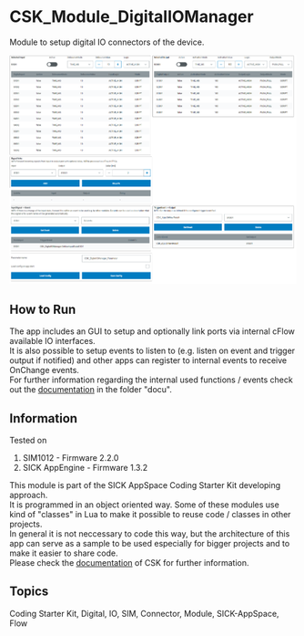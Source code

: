 # CSK_Module_DigitalIOManager

Module to setup digital IO connectors of the device.  

![](https://github.com/SICKAppSpaceCodingStarterKit/CSK_Module_DigitalIOManager/blob/main/docu/media/UI_Screenshot.png)

## How to Run

The app includes an GUI to setup and optionally link ports via internal cFlow available IO interfaces.  
It is also possible to setup events to listen to (e.g. listen on event and trigger output if notified) and other apps can register to internal events to receive OnChange events.  
For further information regarding the internal used functions / events check out the [documentation](https://raw.githack.com/SICKAppSpaceCodingStarterKit/CSK_Module_DigitalIOManager/main/docu/CSK_Module_DigitalIOManager.html) in the folder "docu".

## Information

Tested on  

1. SIM1012        - Firmware 2.2.0
2. SICK AppEngine - Firmware 1.3.2

This module is part of the SICK AppSpace Coding Starter Kit developing approach.  
It is programmed in an object oriented way. Some of these modules use kind of "classes" in Lua to make it possible to reuse code / classes in other projects.  
In general it is not neccessary to code this way, but the architecture of this app can serve as a sample to be used especially for bigger projects and to make it easier to share code.  
Please check the [documentation](https://github.com/SICKAppSpaceCodingStarterKit/.github/blob/main/docu/SICKAppSpaceCodingStarterKit_Documentation.md) of CSK for further information.  

## Topics

Coding Starter Kit, Digital, IO, SIM, Connector, Module, SICK-AppSpace, Flow

